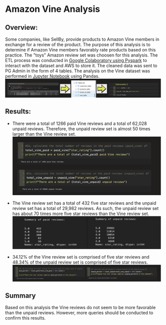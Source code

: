 # Amazon Vine Analysis

## Overview:
Some companies, like SellBy, provide products to Amazon Vine members in exchange for a review of the product.  The purpose of this analysis is to determine if Amazon Vine members favorably rate products based on this practice.  The "toys" Amazon review set was choosen for this analysis.  The ETL process was conducted in [Google Colaboratory using Pyspark](https://github.com/laurlen2112/amazon_vine_analysis/blob/main/challenge/Amazon_Reviews_ETL.ipynb) to interact with the dataset and AWS to store it.  The cleaned data was sent to PG Admin in the form of 4 tables.  The analysis on the Vine dataset was performed in [Jupyter Notebook](https://github.com/laurlen2112/amazon_vine_analysis/blob/main/challenge/Vine_Review_Analysis.ipynb) using Pandas.
![etl diagram](https://github.com/laurlen2112/amazon_vine_analysis/blob/main/resources/etl%202.png)

## Results:
* There were a total of 1266 paid Vine reviews and a total of 62,028 unpaid reviews.  Therefore, the unpaid review set is almost 50 times larger than the Vine review set.  
![bullet 1](https://github.com/laurlen2112/amazon_vine_analysis/blob/main/resources/bullet%201.png)

* The Vine review set has a total of 432 five star reviews and the unpaid review set has a total of 29,982 reviews.  As such, the unpaid review set has about 70 times more five star reviews than the Vine review set.  
![bullet 2](https://github.com/laurlen2112/amazon_vine_analysis/blob/main/resources/bullet%202.png)

* 34.12% of the Vine review set is comprised of five star reviews and 48.34% of the unpaid review set is comprised of five star reviews.  
![bullet 3](https://github.com/laurlen2112/amazon_vine_analysis/blob/main/resources/bullet%203.png)

## Summary
Based on this analysis the Vine reviews do not seem to be more favorable than the unpaid reviews.  However, more queries should be conducted to confirm this results.  

